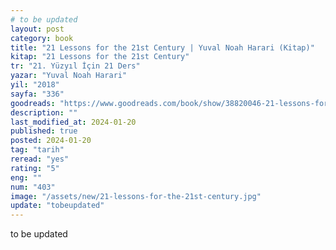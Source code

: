 ```yaml
---
# to be updated
layout: post
category: book
title: "21 Lessons for the 21st Century | Yuval Noah Harari (Kitap)"
kitap: "21 Lessons for the 21st Century"
tr: "21. Yüzyıl İçin 21 Ders"
yazar: "Yuval Noah Harari"
yil: "2018"
sayfa: "336"
goodreads: "https://www.goodreads.com/book/show/38820046-21-lessons-for-the-21st-century"
description: ""
last_modified_at: 2024-01-20
published: true
posted: 2024-01-20
tag: "tarih"
reread: "yes"
rating: "5"
eng: ""
num: "403"
image: "/assets/new/21-lessons-for-the-21st-century.jpg"
update: "tobeupdated"
---
```


to be updated
